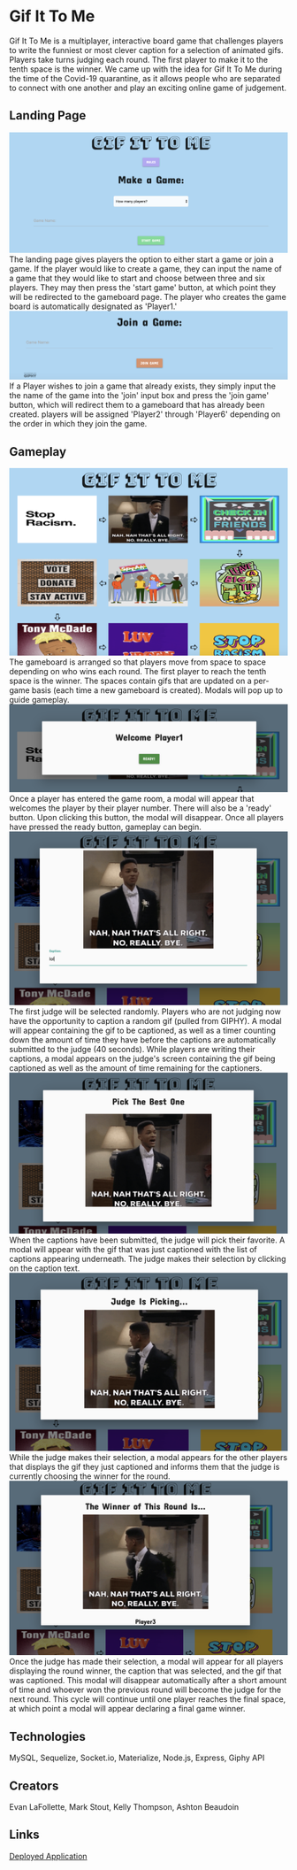 # Gif It To Me
Gif It To Me is a multiplayer, interactive board game that challenges players to write the funniest or most clever caption for a selection of animated gifs. Players take turns judging each round. The first player to make it to the tenth space is the winner. We came up with the idea for Gif It To Me during the time of the Covid-19 quarantine, as it allows people who are separated to connect with one another and play an exciting online game of judgement.

## Landing Page
![Start](/public/images/start.png?raw=true)
The landing page gives players the option to either start a game or join a game. If the player would like to create a game, they can input the name of a game that they would like to start and choose between three and six players. They may then press the 'start game' button, at which point they will be redirected to the gameboard page. The player who creates the game board is automatically designated as 'Player1.'
![Join](/public/images/join.png?raw=true)
If a Player wishes to join a game that already exists, they simply input the the name of the game into the 'join' input box and press the 'join game' button, which will redirect them to a gameboard that has already been created. players will be assigned 'Player2' through 'Player6' depending on the order in which they join the game.

## Gameplay
![Gameboard](/public/images/gameboard.png?raw=true)
The gameboard is arranged so that players move from space to space depending on who wins each round. The first player to reach the tenth space is the winner. The spaces contain gifs that are updated on a per-game basis (each time a new gameboard is created). Modals will pop up to guide gameplay.
![Ready](/public/images/module1.png?raw=true)
Once a player has entered the game room, a modal will appear that welcomes the player by their player number. There will also be a 'ready' button. Upon clicking this button, the modal will disappear. Once all players have pressed the ready button, gameplay can begin.
![Captioning](/public/images/module2.png?raw=true)
The first judge will be selected randomly. Players who are not judging now have the opportunity to caption a random gif (pulled from GIPHY). A modal will appear containing the gif to be captioned, as well as a timer counting down the amount of time they have before the captions are automatically submitted to the judge (40 seconds). While players are writing their captions, a modal appears on the judge's screen containing the gif being captioned as well as the amount of time remaining for the captioners.
![Judging](/public/images/module3.png?raw=true)
When the captions have been submitted, the judge will pick their favorite. A modal will appear with the gif that was just captioned with the list of captions appearing underneath. The judge makes their selection by clicking on the caption text.
![Judge Waiting](/public/images/module4.png?raw=true)
While the judge makes their selection, a modal appears for the other players that displays the gif they just captioned and informs them that the judge is currently choosing the winner for the round.
![Winner](/public/images/module5.png?raw=true)
Once the judge has made their selection, a modal will appear for all players displaying the round winner, the caption that was selected, and the gif that was captioned. This modal will disappear automatically after a short amount of time and whoever won the previous round will become the judge for the next round. This cycle will continue until one player reaches the final space, at which point a modal will appear declaring a final game winner.

## Technologies
MySQL, Sequelize, Socket.io, Materialize, Node.js, Express, Giphy API

## Creators
Evan LaFollette, Mark Stout, Kelly Thompson, Ashton Beaudoin

## Links
[Deployed Application](https://polar-savannah-75488.herokuapp.com/)